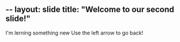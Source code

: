 --
layout: slide
title: "Welcome to our second slide!"
---
I'm lerning something new
Use the left arrow to go back!
